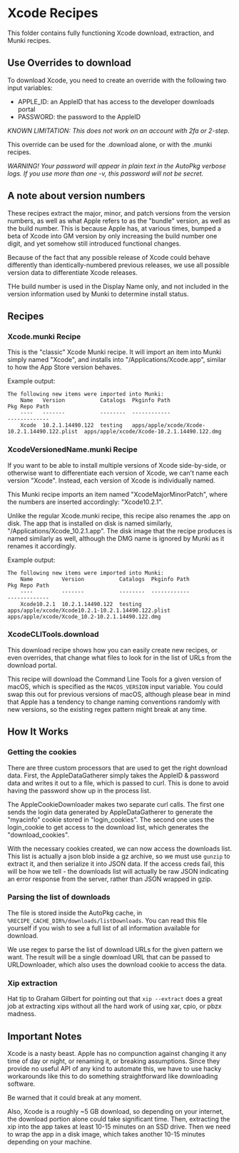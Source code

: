 # Xcode Recipes

This folder contains fully functioning Xcode download, extraction, and Munki 
recipes.

## Use Overrides to download

To download Xcode, you need to create an override with the following two input 
variables:
* APPLE_ID: an AppleID that has access to the developer downloads portal
* PASSWORD: the password to the AppleID

*KNOWN LIMITATION: This does not work on an account with 2fa or 2-step.*

This override can be used for the .download alone, or with the .munki recipes.

*WARNING! Your password will appear in plain text in the AutoPkg verbose logs. 
If you use more than one -v, this password will not be secret.*

## A note about version numbers

These recipes extract the major, minor, and patch versions from the version 
numbers, as well as what Apple refers to as the "bundle" version, as well as 
the build number. This is because Apple has, at various times, bumped a beta of 
Xcode into GM version by only increasing the build number one digit, and yet 
somehow still introduced functional changes. 

Because of the fact that any possible release of Xcode could behave differently 
than identically-numbered previous releases, we use all possible version data 
to differentiate Xcode releases.

THe build number is used in the Display Name only, and not included in the 
version information used by Munki to determine install status.

## Recipes

### Xcode.munki Recipe

This is the "classic" Xcode Munki recipe. It will import an item into Munki 
simply named "Xcode", and installs into "/Applications/Xcode.app", similar to 
how the App Store version behaves.

Example output:
```
The following new items were imported into Munki:
    Name   Version           Catalogs  Pkginfo Path                                   Pkg Repo Path
    ----   -------           --------  ------------                                   -------------
    Xcode  10.2.1.14490.122  testing   apps/apple/xcode/Xcode-10.2.1.14490.122.plist  apps/apple/xcode/Xcode-10.2.1.14490.122.dmg
```

### XcodeVersionedName.munki Recipe

If you want to be able to install multiple versions of Xcode side-by-side, or 
otherwise want to differentiate each version of Xcode, we can't name each 
version "Xcode". Instead, each version of Xcode is individually named.

This Munki recipe imports an item named "XcodeMajorMinorPatch", where the 
numbers are inserted accordingly: "Xcode10.2.1".

Unlike the regular Xcode.munki recipe, this recipe also renames the .app on 
disk. The app that is installed on disk is named similarly, 
"/Applications/Xcode_10.2.1.app". The disk image that the recipe produces is 
named similarly as well, although the DMG name is ignored by Munki as it 
renames it accordingly.

Example output:
```
The following new items were imported into Munki:
    Name         Version           Catalogs  Pkginfo Path                                         Pkg Repo Path
    ----         -------           --------  ------------                                         -------------
    Xcode10.2.1  10.2.1.14490.122  testing   apps/apple/xcode/Xcode10.2.1-10.2.1.14490.122.plist  apps/apple/xcode/Xcode_10.2-10.2.1.14490.122.dmg
```

### XcodeCLITools.download

This download recipe shows how you can easily create new recipes, or even 
overrides, that change what files to look for in the list of URLs from the 
download portal.

This recipe will download the Command Line Tools for a given version of macOS, 
which is specified as the `MACOS_VERSION` input variable. You could swap this 
out for previous versions of macOS, although please bear in mind that Apple 
has a tendency to change naming conventions randomly with new versions, so the 
existing regex pattern might break at any time.

## How It Works

### Getting the cookies
There are three custom processors that are used to get the right download data. 
First, the AppleDataGatherer simply takes the AppleID & password data and writes
it out to a file, which is passed to curl. This is done to avoid having the
password show up in the process list.

The AppleCookieDownloader makes two separate curl calls. The first one sends the
login data generated by AppleDataGatherer to generate the "myacinfo" cookie
stored in "login_cookies". The second one uses the login_cookie to get access
to the download list, which generates the "download_cookies".

With the necessary cookies created, we can now access the downloads list. This 
list is actually a json blob inside a gz archive, so we must use `gunzip` to 
extract it, and then serialize it into JSON data. If the access creds fail, this 
will be how we tell - the downloads list will actually be raw JSON indicating an 
error response from the server, rather than JSON wrapped in gzip.

### Parsing the list of downloads
The file is stored inside the AutoPkg cache, in 
`%RECIPE_CACHE_DIR%/downloads/listDownloads`. You can read this file yourself if
 you wish to see a full list of all information available for download.

We use regex to parse the list of download URLs for the given pattern we want. 
The result will be a single download URL that can be passed to URLDownloader,
which also uses the download cookie to access the data.

### Xip extraction

Hat tip to Graham Gilbert for pointing out that `xip --extract` does a great job
at extracting xips without all the hard work of using xar, cpio, or pbzx 
madness.

## Important Notes

Xcode is a nasty beast. Apple has no compunction against changing it any time of
day or night, or renaming it, or breaking assumptions. Since they provide no 
useful API of any kind to automate this, we have to use hacky workarounds like 
this to do something straightforward like downloading software.

Be warned that it could break at any moment.

Also, Xcode is a roughly ~5 GB download, so depending on your internet, the 
download portion alone could take significant time. Then, extracting the xip 
into the app takes at least 10-15 minutes on an SSD drive. Then we need to 
wrap the app in a disk image, which takes another 10-15 minutes depending on 
your machine.
